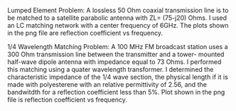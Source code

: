 Lumped Element Problem: A lossless 50 Ohm coaxial transmission line is to be matched to a satellite parabolic antenna with
ZL= (75-j20) Ohms. I used an LC matching network with a center frequency of 6GHz. The plots shown in the png file are reflection coefficient vs frequency.

1/4 Wavelength Matching Problem: A 100 MHz FM broadcast station uses a 300 Ohm transmission line between the transmitter and a tower-
mounted half-wave dipole antenna with impedance equal to 73 Ohms. I performed this matching using a quater wavelength transformer. I determined the characteristic impedance of the 1/4 wave section, the physical length if it is made with polyesterene with an relative permittivity of 2.56, and the bandwitdth for a reflection coefficient less than 5%. Plot shown in the png file is reflection coefficient vs frequency.
